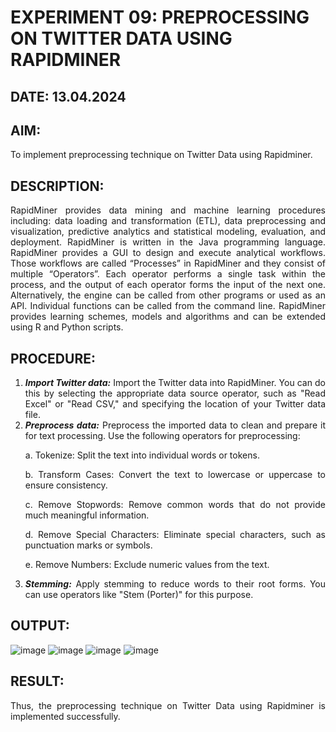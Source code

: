 # EXPERIMENT 09: PREPROCESSING ON TWITTER DATA USING RAPIDMINER
## DATE: 13.04.2024
## AIM: 
To implement preprocessing technique on Twitter Data using Rapidminer.
## DESCRIPTION: 
<div align = "justify">
RapidMiner provides data mining and machine learning procedures including: data loading and transformation (ETL), data preprocessing and visualization, 
predictive analytics and statistical modeling, evaluation, and deployment. RapidMiner is written in the Java programming language. 
RapidMiner provides a GUI to design and execute analytical workflows. Those workflows are called “Processes” in RapidMiner and they consist of multiple “Operators”. 
Each operator performs a single task within the process, and the output of each operator forms the input of the next one. Alternatively, the engine can be called from 
other programs or used as an API. Individual functions can be called from the command line. 
RapidMiner provides learning schemes, models and algorithms and can be extended using R and Python scripts.

## PROCEDURE:
1) ***Import Twitter data:*** Import the Twitter data into RapidMiner. You can do this by selecting the appropriate
data source operator, such as "Read Excel" or "Read CSV," and specifying the location of your Twitter data
file.
2) ***Preprocess data:*** Preprocess the imported data to clean and prepare it for text processing. Use the following
operators for preprocessing:
    <p>a. Tokenize: Split the text into individual words or tokens.
    <p>b. Transform Cases: Convert the text to lowercase or uppercase to ensure consistency.
    <p>c. Remove Stopwords: Remove common words that do not provide much meaningful information.
    <p>d. Remove Special Characters: Eliminate special characters, such as punctuation marks or symbols.
    <p>e. Remove Numbers: Exclude numeric values from the text.
3) ***Stemming:*** Apply stemming to reduce words to their root forms. You can use operators like "Stem (Porter)"
for this purpose.


## OUTPUT:
![image](https://github.com/Rithigasri/WDM_EXP9/assets/93427256/59ccaeac-e6dc-499d-b58d-36736687fe01)
![image](https://github.com/Rithigasri/WDM_EXP9/assets/93427256/98a620da-34c0-4820-8f8b-d48f6c21ff82)
![image](https://github.com/Rithigasri/WDM_EXP9/assets/93427256/5d142e8c-e002-4d6e-8914-c6968343690e)
![image](https://github.com/Rithigasri/WDM_EXP9/assets/93427256/d2914faf-b62e-4379-a2f1-b5225a337ee7)

## RESULT:
Thus, the preprocessing technique on Twitter Data using Rapidminer is implemented successfully.
